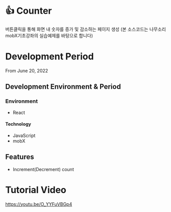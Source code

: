 # :+1: Counter
버튼클릭을 통해 화면 내 숫자를 증가 및 감소하는 페이지 생성 
(본 소스코드는 나무소리 mobX기초강좌의 실습예제를 바탕으로 합니다)

# Development Period
From June 20, 2022

## Development Environment & Period
### Environment<br/>
* React

#### Technology<br/>
* JavaScript
* mobX

## Features
* Increment(Decrement) count

# Tutorial Video
https://youtu.be/O_YYFuVBGp4

